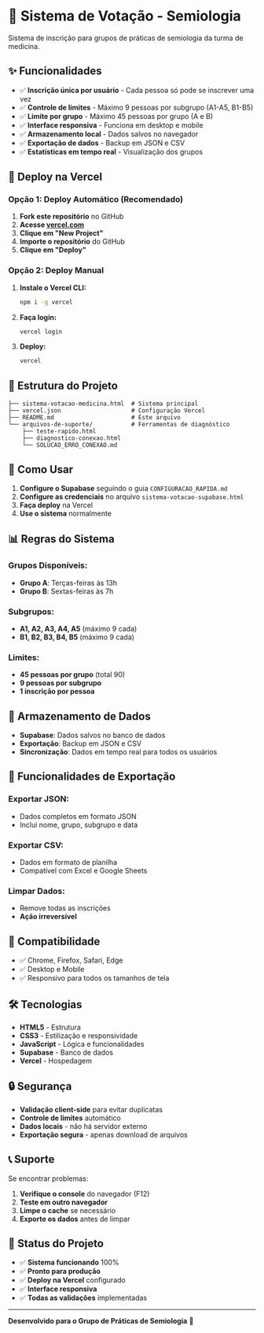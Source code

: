 # 🏥 Sistema de Votação - Semiologia

Sistema de inscrição para grupos de práticas de semiologia da turma de medicina.

## ✨ Funcionalidades

- ✅ **Inscrição única por usuário** - Cada pessoa só pode se inscrever uma vez
- ✅ **Controle de limites** - Máximo 9 pessoas por subgrupo (A1-A5, B1-B5)
- ✅ **Limite por grupo** - Máximo 45 pessoas por grupo (A e B)
- ✅ **Interface responsiva** - Funciona em desktop e mobile
- ✅ **Armazenamento local** - Dados salvos no navegador
- ✅ **Exportação de dados** - Backup em JSON e CSV
- ✅ **Estatísticas em tempo real** - Visualização dos grupos

## 🚀 Deploy na Vercel

### Opção 1: Deploy Automático (Recomendado)

1. **Fork este repositório** no GitHub
2. **Acesse [vercel.com](https://vercel.com)**
3. **Clique em "New Project"**
4. **Importe o repositório** do GitHub
5. **Clique em "Deploy"**

### Opção 2: Deploy Manual

1. **Instale o Vercel CLI:**
   ```bash
   npm i -g vercel
   ```

2. **Faça login:**
   ```bash
   vercel login
   ```

3. **Deploy:**
   ```bash
   vercel
   ```

## 📁 Estrutura do Projeto

```
├── sistema-votacao-medicina.html  # Sistema principal
├── vercel.json                    # Configuração Vercel
├── README.md                      # Este arquivo
└── arquivos-de-suporte/           # Ferramentas de diagnóstico
    ├── teste-rapido.html
    ├── diagnostico-conexao.html
    └── SOLUCAO_ERRO_CONEXAO.md
```

## 🎯 Como Usar

1. **Configure o Supabase** seguindo o guia `CONFIGURACAO_RAPIDA.md`
2. **Configure as credenciais** no arquivo `sistema-votacao-supabase.html`
3. **Faça deploy** na Vercel
4. **Use o sistema** normalmente

## 📊 Regras do Sistema

### Grupos Disponíveis:
- **Grupo A**: Terças-feiras às 13h
- **Grupo B**: Sextas-feiras às 7h

### Subgrupos:
- **A1, A2, A3, A4, A5** (máximo 9 cada)
- **B1, B2, B3, B4, B5** (máximo 9 cada)

### Limites:
- **45 pessoas por grupo** (total 90)
- **9 pessoas por subgrupo**
- **1 inscrição por pessoa**

## 💾 Armazenamento de Dados

- **Supabase**: Dados salvos no banco de dados
- **Exportação**: Backup em JSON e CSV
- **Sincronização**: Dados em tempo real para todos os usuários

## 🔧 Funcionalidades de Exportação

### Exportar JSON:
- Dados completos em formato JSON
- Inclui nome, grupo, subgrupo e data

### Exportar CSV:
- Dados em formato de planilha
- Compatível com Excel e Google Sheets

### Limpar Dados:
- Remove todas as inscrições
- **Ação irreversível**

## 📱 Compatibilidade

- ✅ Chrome, Firefox, Safari, Edge
- ✅ Desktop e Mobile
- ✅ Responsivo para todos os tamanhos de tela

## 🛠️ Tecnologias

- **HTML5** - Estrutura
- **CSS3** - Estilização e responsividade
- **JavaScript** - Lógica e funcionalidades
- **Supabase** - Banco de dados
- **Vercel** - Hospedagem

## 🔒 Segurança

- **Validação client-side** para evitar duplicatas
- **Controle de limites** automático
- **Dados locais** - não há servidor externo
- **Exportação segura** - apenas download de arquivos

## 📞 Suporte

Se encontrar problemas:

1. **Verifique o console** do navegador (F12)
2. **Teste em outro navegador**
3. **Limpe o cache** se necessário
4. **Exporte os dados** antes de limpar

## 🚀 Status do Projeto

- ✅ **Sistema funcionando** 100%
- ✅ **Pronto para produção**
- ✅ **Deploy na Vercel** configurado
- ✅ **Interface responsiva**
- ✅ **Todas as validações** implementadas

---

**Desenvolvido para o Grupo de Práticas de Semiologia** 🏥 